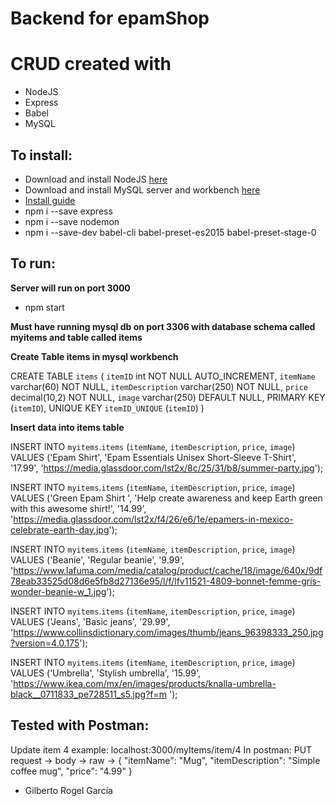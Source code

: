# Backend for epamShop
# CRUD created with
* NodeJS
* Express
* Babel
* MySQL
## To install:
* Download and install NodeJS [here](https://nodejs.org/es/download/)
* Download and install MySQL server and workbench [here](https://www.mysql.com/products/workbench/)
* [Install guide](https://www.youtube.com/watch?v=u96rVINbAUI&ab_channel=WebDevSimplified)
* npm i --save express 
* npm i --save nodemon 
* npm i --save-dev babel-cli babel-preset-es2015 babel-preset-stage-0

## To run:
**Server will run on port 3000**
* npm start

**Must have running mysql db on port 3306 with database schema called myitems and table called items**

**Create Table items in mysql workbench**

CREATE TABLE `items` (
  `itemID` int NOT NULL AUTO_INCREMENT,
  `itemName` varchar(60) NOT NULL,
  `itemDescription` varchar(250) NOT NULL,
  `price` decimal(10,2) NOT NULL,
  `image` varchar(250) DEFAULT NULL,
  PRIMARY KEY (`itemID`),
  UNIQUE KEY `itemID_UNIQUE` (`itemID`)
)

**Insert data into items table**

INSERT INTO `myitems`.`items` (`itemName`, `itemDescription`, `price`, `image`) VALUES ('Epam Shirt', 'Epam Essentials Unisex Short-Sleeve T-Shirt', '17.99', 'https://media.glassdoor.com/lst2x/8c/25/31/b8/summer-party.jpg'); 

INSERT INTO `myitems`.`items` (`itemName`, `itemDescription`, `price`, `image`) VALUES ('Green Epam Shirt ', 'Help create awareness and keep Earth green with this awesome shirt!', '14.99', 'https://media.glassdoor.com/lst2x/f4/26/e6/1e/epamers-in-mexico-celebrate-earth-day.jpg'); 

INSERT INTO `myitems`.`items` (`itemName`, `itemDescription`, `price`, `image`) VALUES ('Beanie', 'Regular beanie', '9.99', 'https://www.lafuma.com/media/catalog/product/cache/18/image/640x/9df78eab33525d08d6e5fb8d27136e95/l/f/lfv11521-4809-bonnet-femme-gris-wonder-beanie-w_1.jpg'); 

INSERT INTO `myitems`.`items` (`itemName`, `itemDescription`, `price`, `image`) VALUES ('Jeans', 'Basic jeans', '29.99', 'https://www.collinsdictionary.com/images/thumb/jeans_96398333_250.jpg?version=4.0.175'); 

INSERT INTO `myitems`.`items` (`itemName`, `itemDescription`, `price`, `image`) VALUES ('Umbrella', 'Stylish umbrella', '15.99', 'https://www.ikea.com/mx/en/images/products/knalla-umbrella-black__0711833_pe728511_s5.jpg?f=m '); 


  

## Tested with Postman:

Update item 4 example:
localhost:3000/myItems/item/4
In postman: PUT request -> body -> raw ->
{
"itemName": "Mug",
"itemDescription": "Simple coffee mug",
"price": "4.99"
} 




* Gilberto Rogel García
